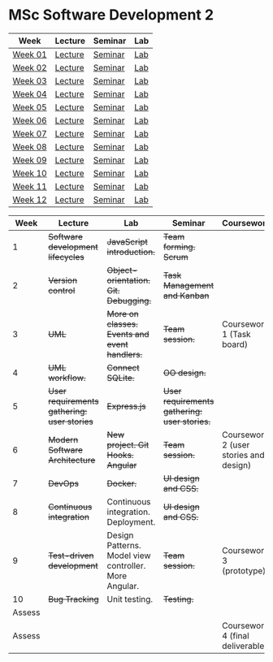 # MSc Software Development 2

| Week | Lecture | Seminar | Lab |
|------|---------|---------|-----|
| [Week 01](week-01) | [Lecture](week-01/lecture) | [Seminar](week-01/seminar) | [Lab](week-01/lab) |
| [Week 02](week-02) | [Lecture](week-02/lecture) | [Seminar](week-02/seminar) | [Lab](week-02/lab) |
| [Week 03](week-03) | [Lecture](week-03/lecture) | [Seminar](week-03/seminar) | [Lab](week-03/lab) |
| [Week 04](week-04) | [Lecture](week-04/lecture) | [Seminar](week-04/seminar) | [Lab](week-04/lab) |
| [Week 05](week-05) | [Lecture](week-05/lecture) | [Seminar](week-05/seminar) | [Lab](week-05/lab) |
| [Week 06](week-06) | [Lecture](week-06/lecture) | [Seminar](week-06/seminar) | [Lab](week-06/lab) |
| [Week 07](week-07) | [Lecture](week-07/lecture) | [Seminar](week-07/seminar) | [Lab](week-07/lab) |
| [Week 08](week-08) | [Lecture](week-08/lecture) | [Seminar](week-08/seminar) | [Lab](week-08/lab) |
| [Week 09](week-09) | [Lecture](week-09/lecture) | [Seminar](week-09/seminar) | [Lab](week-09/lab) |
| [Week 10](week-10) | [Lecture](week-10/lecture) | [Seminar](week-10/seminar) | [Lab](week-10/lab) |
| [Week 11](week-11) | [Lecture](week-11/lecture) | [Seminar](week-11/seminar) | [Lab](week-11/lab) |
| [Week 12](week-12) | [Lecture](week-12/lecture) | [Seminar](week-12/seminar) | [Lab](week-12/lab) |

| Week   | Lecture                                       | Lab                                                   | Seminar                                        | Coursework                             |
| ------ | --------------------------------------------- | ----------------------------------------------------- | ---------------------------------------------- | -------------------------------------- |
| 1      | ~~Software development lifecycles~~           | ~~JavaScript introduction.~~                          | ~~Team forming. Scrum~~                        |                                        |
| 2      | ~~Version control~~                           | ~~Object-orientation. Git.~~ ~~Debugging.~~           | ~~Task Management and Kanban~~                 |                                        |
| 3      | ~~UML~~                                       | ~~More on classes. Events and event handlers.~~       | ~~Team session.~~                              | Coursework 1 (Task board)              |
| 4      | ~~UML workflow.~~                             | ~~Connect SQLite.~~                                   | ~~OO design.~~                                 |                                        |
| 5      | ~~User requirements gathering: user stories~~ | ~~Express.js~~                                        | ~~User requirements gathering: user stories.~~ |                                        |
| 6      | ~~Modern Software Architecture~~              | ~~New project. Git Hooks. Angular~~                   | ~~Team session.~~                              | Coursework 2 (user stories and design) |
| 7      | ~~DevOps~~                                    | ~~Docker.~~                                           | ~~UI design and CSS.~~                         |                                        |
| 8      | ~~Continuous integration~~                    | Continuous integration. Deployment.                   | ~~UI design and CSS.~~                         |                                        |
| 9      | ~~Test-driven development~~                   | Design Patterns. Model view controller. More Angular. | ~~Team session.~~                              | Coursework 3 (prototype)               |
| 10     | ~~Bug Tracking~~                              | Unit testing.                                         | ~~Testing.~~                                   |                                        |
| Assess |                                               |                                                       |                                                |                                        |
| Assess |                                               |                                                       |                                                | Coursework 4 (final deliverable)       |

